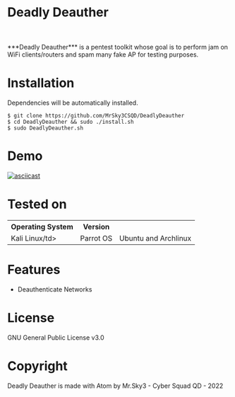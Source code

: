 # Deadly Deauther
<br/>
<br/>
***Deadly Deauther*** is a pentest toolkit whose goal is to perform jam on WiFi clients/routers and spam many fake AP for testing purposes.

Installation
=
Dependencies will be automatically installed.

    $ git clone https://github.com/MrSky3CSQD/DeadlyDeauther
    $ cd DeadlyDeauther && sudo ./install.sh
    $ sudo DeadlyDeauther.sh


Demo
=
[![asciicast](https://asciinema.org/a/294970.png)](https://asciinema.org/a/294970?autoplay=1&loop=1)


Tested on
=

<table>
    <tr>
        <th>Operating System</th>
        <th> Version </th>
    </tr>
    <tr>
        <td>Kali Linux/td>
        <td>Parrot OS</td>
        <td>Ubuntu and Archlinux</td>
    </tr>
</table>


Features
=
- Deauthenticate Networks

License
=
GNU General Public License v3.0


Copyright
=
Deadly Deauther is made with Atom by Mr.Sky3 - Cyber Squad QD - 2022
